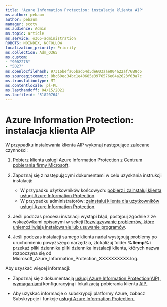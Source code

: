 ```yaml
---
title: 'Azure Information Protection: instalacja klienta AIP'
ms.author: pebaum
author: pebaum
manager: scotv
ms.audience: Admin
ms.topic: article
ms.service: o365-administration
ROBOTS: NOINDEX, NOFOLLOW
localization_priority: Priority
ms.collection: Adm_O365
ms.custom:
- "9002278"
- "5027"
ms.openlocfilehash: 97316befa65bad54d5de603aae804a22af7688c6
ms.sourcegitcommit: 8bc60ec34bc1e40685e3976576e04a2623f63a7c
ms.translationtype: MT
ms.contentlocale: pl-PL
ms.lasthandoff: 04/15/2021
ms.locfileid: "51820764"
---
```

# <a name="azure-information-protection-aip-client-installation"></a>Azure Information Protection: instalacja klienta AIP

W przypadku instalowania klienta AIP wykonaj następujące zalecane czynności:

1. Pobierz klienta usługi Azure Information Protection z [Centrum pobierania firmy Microsoft](https://www.microsoft.com/download/details.aspx?id=53018).

2. Zapoznaj się z następującymi dokumentami w celu uzyskania instrukcji instalacji:

    - W przypadku użytkowników końcowych: [pobierz i zainstaluj klienta usługi Azure Information Protection](https://docs.microsoft.com/azure/information-protection/rms-client/install-client-app).
    - W przypadku administratorów: [zainstaluj klienta dla użytkowników usługi Azure Information Protection](https://docs.microsoft.com/azure/information-protection/rms-client/client-admin-guide-install).

3. Jeśli podczas procesu instalacji wystąpi błąd, postępuj zgodnie z ze wskazówkami opisanymi w sekcji [Rozwiązywanie problemów, które uniemożliwiają instalowanie lub usuwanie programów](https://support.microsoft.com/help/17588/windows-fix-problems-that-block-programs-being-installed-or-removed).

4. Jeśli podczas instalacji samego klienta nadal występują problemy po uruchomieniu powyższego narzędzia, zlokalizuj folder **% temp%** i przekaż pliki dziennika pliki dziennika instalacji klienta, których nazwa rozpoczyna się od Microsoft_Azure_Information_Protection_XXXXXXXXXX.log.

Aby uzyskać więcej informacji:

- Zapoznaj się z dokumentacją [usługi Azure Information Protection(AIP),](https://docs.microsoft.com/azure/information-protection/what-is-information-protection) [wymaganiami](https://docs.microsoft.com/azure/information-protection/get-started/requirements) konfiguracyjną i lokalizacją pobierania klienta [AIP.](https://www.microsoft.com/download/details.aspx?id=53018)

- Aby uzyskać informacje o subskrypcji platformy Azure, zobacz Subskrypcje i funkcje [usługi Azure Information Protection.](https://azure.microsoft.com/pricing/details/information-protection)
